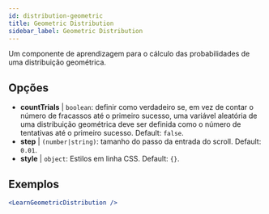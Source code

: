 ```yaml
---
id: distribution-geometric
title: Geometric Distribution
sidebar_label: Geometric Distribution
---
```


Um componente de aprendizagem para o cálculo das probabilidades de uma distribuição geométrica.

## Opções

* __countTrials__ | `boolean`: definir como verdadeiro se, em vez de contar o número de fracassos até o primeiro sucesso, uma variável aleatória de uma distribuição geométrica deve ser definida como o número de tentativas até o primeiro sucesso. Default: `false`.
* __step__ | `(number|string)`: tamanho do passo da entrada do scroll. Default: `0.01`.
* __style__ | `object`: Estilos em linha CSS. Default: `{}`.


## Exemplos

```jsx live
<LearnGeometricDistribution />
```

